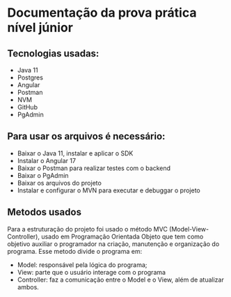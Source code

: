 # Documentação da prova prática nível júnior

## Tecnologias usadas:
- Java 11
- Postgres
- Angular
- Postman
- NVM
- GitHub
- PgAdmin

## Para usar os arquivos é necessário:
- Baixar o Java 11, instalar e aplicar o SDK
- Instalar o Angular 17
- Baixar o Postman para realizar testes com o backend
- Baixar o PgAdmin
- Baixar os arquivos do projeto
- Instalar e configurar o MVN para executar e debuggar o projeto

## Metodos usados

Para a estruturação do projeto foi usado o método MVC (Model-View-Controller), usado em Programação Orientada Objeto que tem como objetivo auxiliar o programador na criação, manutenção e organização do programa. Esse metodo divide o programa em:
- Model: responsável pela lógica do programa;
- View: parte que o usuário interage com o programa
- Controller: faz a comunicação entre o Model e o View, além de atualizar ambos.

